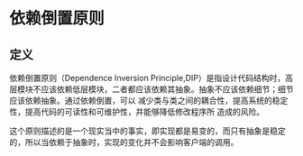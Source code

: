 # 依赖倒置原则
## 定义
依赖倒置原则（Dependence Inversion Principle,DIP）是指设计代码结构时，高层模块不应该依赖低层模块，二者都应该依赖其抽象。抽象不应该依赖细节；细节应该依赖抽象。通过依赖倒置，可以 减少类与类之间的耦合性，提高系统的稳定性，提高代码的可读性和可维护性，并能够降低修改程序所 造成的风险。

这个原则描述的是一个现实当中的事实，即实现都是易变的，而只有抽象是稳定的，所以当依赖于抽象时，实现的变化并不会影响客户端的调用。